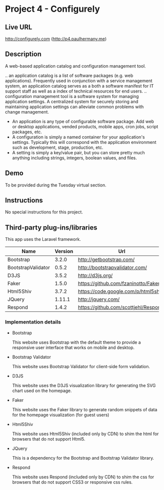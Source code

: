 # Project 4 - Configurely

## Live URL
<http://configurely.com>
(<http://p4.paulhermany.me>)


## Description
A web-based application catalog and configuration management tool.

.. an application catalog
is a list of software packages (e.g. web applications). Frequently used in conjunction with a service management system, an application catalog serves as a both a software manifest for IT support staff as well as a index of technical resources for end users.
.. configuration management tool
is a software system for managing application settings. A centralized system for securely storing and maintaining application settings can alleviate common problems with change management.

* An application is any type of configurable software package. Add web or desktop applications, vended products, mobile apps, cron jobs, script packages, etc.
* A configuration is simply a named container for your application's settings. Typically this will correspond with the application environment such as development, stage, production, etc.
* A setting is simply a key/value pair, but you can store pretty much anything including strings, integers, boolean values, and files.

## Demo
To be provided during the Tuesday virtual section.

## Instructions
No special instructions for this project.

## Third-party plug-ins/libraries

This app uses the Laravel framework.

| Name               | Version | Url                                   |
| ------------------ | ------- | ------------------------------------- |
| Bootstrap          | 3.2.0   | http://getbootstrap.com/              |
| BootstrapValidator | 0.5.2   | http://bootstrapvalidator.com/        |
| D3JS               | 3.5.2   | http://d3js.org/                      |
| Faker              | 1.5.0   | https://github.com/fzaninotto/Faker   |
| Html5Shiv          | 3.7.2   | https://code.google.com/p/html5shiv/  |
| JQuery             | 1.11.1  | http://jquery.com/                    |
| Respond            | 1.4.2   | https://github.com/scottjehl/Respond/ |

### Implementation details

* Bootstrap

  This website uses Bootstrap with the default theme to provide a responsive user interface that works on mobile and desktop.

* Bootstrap Validator

  This website uses Bootstrap Validator for client-side form validation.

* D3JS

  This website uses the D3JS visualization library for generating the SVG chart used on the homepage.
  
* Faker

  This website uses the Faker library to generate random snippets of data for the homepage visualization (for guest users)
  
* Html5Shiv

  This website uses Html5Shiv (included only by CDN) to shim the html for browsers that do not support Html5.

* JQuery

  This is a dependency for the Bootstrap and Bootstrap Validator library.

* Respond

  This website uses Respond (included only by CDN) to shim the css for browsers that do not support CSS3 or responsive css rules.